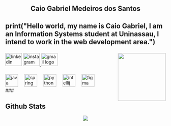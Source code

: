 <br clear="both">

<h2 align="center">Caio Gabriel Medeiros dos Santos</h2>

###

<h2 align="left">print("Hello world, my name is Caio Gabriel, I am an Information Systems student at Uninassau, I intend to work in the web development area.")</h2>

###

<img align="right" height="150" src="https://media3.giphy.com/media/v1.Y2lkPTc5MGI3NjExM2lpbXFnaTdjN2J4NTZoZzQxdnNsMmx4ZHh6cmJpcHIzcm0zMnZ0diZlcD12MV9pbnRlcm5hbF9naWZfYnlfaWQmY3Q9Zw/pqFbHWj0vRqmY/giphy.gif"  />

###

<div align="left">
  <img src="https://raw.githubusercontent.com/maurodesouza/profile-readme-generator/master/src/assets/icons/social/linkedin/default.svg" width="52" height="40" alt="linkedin logo"  />
  <a href=" https://www.instagram.com/c_caiosantos?igsh=MTQ4eTUxbm80ZWVieg==" target="_blank">
    <img src="https://raw.githubusercontent.com/maurodesouza/profile-readme-generator/master/src/assets/icons/social/instagram/default.svg" width="52" height="40" alt="instagram logo"  />
  </a>
  <a href="c.caiogsantos@gmail.com" target="_blank">
    <img src="https://raw.githubusercontent.com/maurodesouza/profile-readme-generator/master/src/assets/icons/social/gmail/default.svg" width="52" height="40" alt="gmail logo"  />
  </a>
</div>

###

<div align="left">
  <img src="https://cdn.jsdelivr.net/gh/devicons/devicon/icons/java/java-original.svg" height="40" alt="java logo"  />
  <img width="12" />
  <img src="https://cdn.jsdelivr.net/gh/devicons/devicon/icons/spring/spring-original.svg" height="40" alt="spring logo"  />
  <img width="12" />
  <img src="https://cdn.jsdelivr.net/gh/devicons/devicon/icons/python/python-original.svg" height="40" alt="python logo"  />
  <img width="12" />
  <img src="https://cdn.jsdelivr.net/gh/devicons/devicon/icons/intellij/intellij-original.svg" height="40" alt="intellij logo"  />
  <img width="12" />
  <img src="https://cdn.jsdelivr.net/gh/devicons/devicon/icons/figma/figma-original.svg" height="40" alt="figma logo"  />
</div>
###

## Github Stats  
<div align="center"><img src="https://github-readme-stats.vercel.app/api?username=ccaiosantos&show_icons=true&count_private=true&hide_border=true" align="center" /></div>  

<br/>  

###
